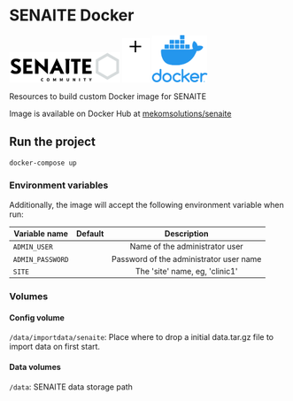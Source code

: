 # SENAITE Docker
<p align="left">
  <img src="senaite-without-sso/readme/senaite_logo.png" width="200" title="SENAITE">
  <img src="senaite-without-sso/readme/plus.png" width="50" title="Docker">
  <img src="senaite-without-sso/readme/docker_logo.png" width="100" title="Docker">
</p>

Resources to build custom Docker image for SENAITE

Image is available on Docker Hub at
[mekomsolutions/senaite](https://hub.docker.com/r/mekomsolutions/openmrs/tags)

## Run the project

```
docker-compose up
```

### Environment variables

Additionally, the image will accept the following environment variable when run:

| Variable name                  | Default |                                    Description                                   |
|--------------------------------|---------|:--------------------------------------------------------------------------------:|
| `ADMIN_USER`                       |         | Name of the administrator user   
| `ADMIN_PASSWORD`                      |  | Password of the administrator  user name                        
| `SITE` |         | The 'site' name, eg, 'clinic1' |

### Volumes

#### Config volume
`/data/importdata/senaite`: Place where to drop a initial data.tar.gz file to import data on first start.

#### Data volumes
`/data`: SENAITE data storage path
